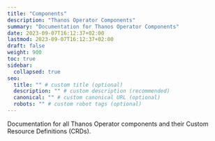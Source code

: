 ```yaml
---
title: "Components"
description: "Thanos Operator Components"
summary: "Documentation for Thanos Operator Components"
date: 2023-09-07T16:12:37+02:00
lastmod: 2023-09-07T16:12:37+02:00
draft: false
weight: 900
toc: true
sidebar:
  collapsed: true
seo:
  title: "" # custom title (optional)
  description: "" # custom description (recommended)
  canonical: "" # custom canonical URL (optional)
  robots: "" # custom robot tags (optional)
---
```


Documentation for all Thanos Operator components and their Custom Resource Definitions (CRDs).